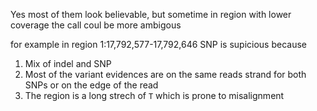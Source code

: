 Yes most of them look believable, but sometime in region with lower coverage the call coul be more ambigous 

for example in region 1:17,792,577-17,792,646 SNP is supicious because 

  1. Mix of indel and SNP 
  2. Most of the variant evidences are on the same reads strand for both SNPs or on the edge of the read 
  3. The region is a long strech of `T` which is prone to misalignment

 
